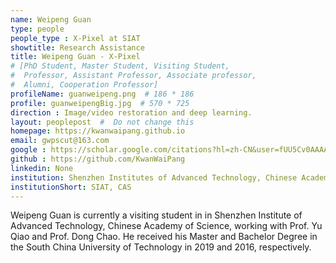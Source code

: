 ```yaml
---
name: Weipeng Guan
type: people
people_type : X-Pixel at SIAT
showtitle: Research Assistance
title: Weipeng Guan - X-Pixel
# [PhD Student, Master Student, Visiting Student,
#  Professor, Assistant Professor, Associate professor,
#  Alumni, Cooperation Professor]
profileName: guanweipeng.png  # 186 * 186
profile: guanweipengBig.jpg  # 570 * 725
direction : Image/video restoration and deep learning.
layout: peoplepost  #  Do not change this
homepage: https://kwanwaipang.github.io
email: gwpscut@163.com
google : https://scholar.google.com/citations?hl=zh-CN&user=fUU5Cv0AAAAJ
github : https://github.com/KwanWaiPang
linkedin: None
institution: Shenzhen Institutes of Advanced Technology, Chinese Academy of Sciences
institutionShort: SIAT, CAS
---
```


Weipeng Guan is currently a visiting student in in Shenzhen Institute of Advanced Technology, Chinese Academy of Science, working with Prof. Yu Qiao and Prof. Dong Chao. He received his Master and Bachelor Degree in the South China University of Technology in 2019 and 2016, respectively. 

